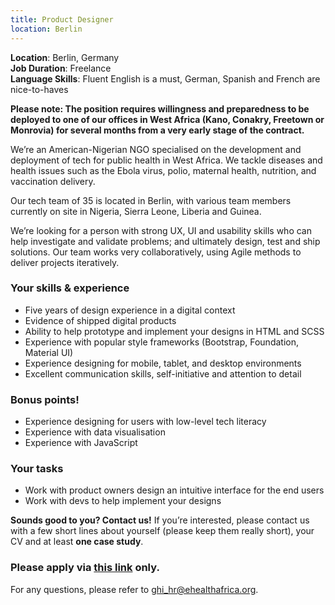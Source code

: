 ```yaml
---
title: Product Designer
location: Berlin
---
```

**Location**: Berlin, Germany  
**Job Duration**: Freelance  
**Language Skills**: Fluent English is a must, German, Spanish and French are nice-to-haves  
   
**Please note: The position requires willingness and preparedness to be deployed to one of our offices in West Africa (Kano, Conakry, Freetown or Monrovia) for several months from a very early stage of the contract.**  

We’re an American-Nigerian NGO specialised on the development and deployment of tech for public health in West Africa. We tackle diseases and health issues such as the Ebola virus, polio, maternal health, nutrition, and vaccination delivery.

Our tech team of 35 is located in Berlin, with various team members currently on site in Nigeria, Sierra Leone, Liberia and Guinea.

We’re looking for a person with strong UX, UI and usability skills who can help investigate and validate problems; and ultimately design, test and ship solutions. Our team works very collaboratively, using Agile methods to deliver projects iteratively.

### Your skills & experience
* Five years of design experience in a digital context
* Evidence of shipped digital products
* Ability to help prototype and implement your designs in HTML and SCSS
* Experience with popular style frameworks (Bootstrap, Foundation, Material UI)
* Experience designing for mobile, tablet, and desktop environments
* Excellent communication skills, self-initiative and attention to detail

### Bonus points!
* Experience designing for users with low-level tech literacy
* Experience with data visualisation
* Experience with JavaScript

### Your tasks
* Work with product owners design an intuitive interface for the end users
* Work with devs to help implement your designs

**Sounds good to you? Contact us!** If you’re interested, please contact us with a few short lines about yourself (please keep them really short), your CV and at least **one case study**.

### Please apply via [this link](http://ehealthafrica.applytojob.com/apply/juCwmP/Product-Designer) only.


For any questions, please refer to [ghi_hr@ehealthafrica.org](mailto:ghi_hr@ehealthafrica.org).

